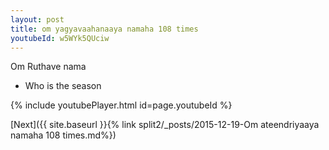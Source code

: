 ```yaml
---
layout: post
title: om yagyavaahanaaya namaha 108 times
youtubeId: w5WYk5QUciw
---
```

 
 
Om Ruthave nama 
 
 -  Who is the season 
 
  
 
  
 
 
 
 
 
 


{% include youtubePlayer.html id=page.youtubeId %}
 
[Next]({{ site.baseurl }}{% link  split2/_posts/2015-12-19-Om ateendriyaaya namaha 108 times.md%})
 
